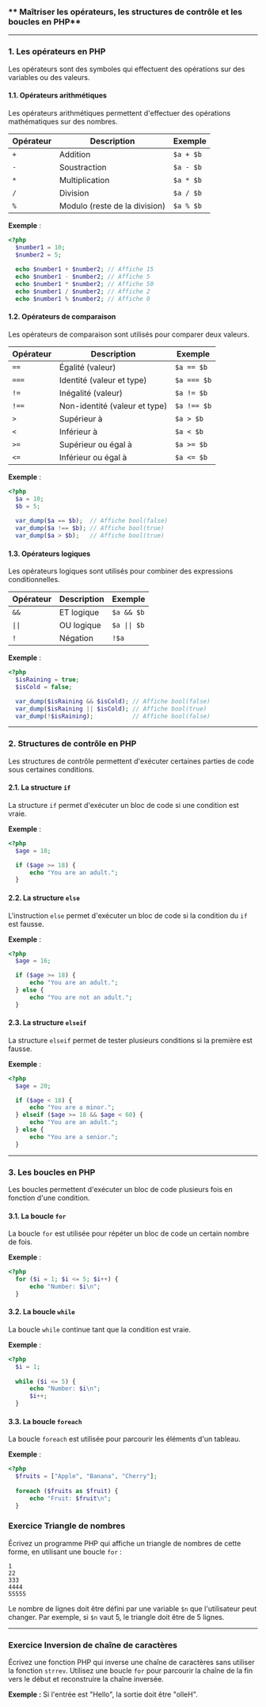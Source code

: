 ### ** Maîtriser les opérateurs, les structures de contrôle et les boucles en PHP**

---

### **1. Les opérateurs en PHP**

Les opérateurs sont des symboles qui effectuent des opérations sur des variables ou des valeurs.

#### **1.1. Opérateurs arithmétiques**

Les opérateurs arithmétiques permettent d'effectuer des opérations mathématiques sur des nombres.

| Opérateur | Description                           | Exemple           |
|-----------|---------------------------------------|-------------------|
| `+`       | Addition                              | `$a + $b`         |
| `-`       | Soustraction                          | `$a - $b`         |
| `*`       | Multiplication                        | `$a * $b`         |
| `/`       | Division                              | `$a / $b`         |
| `%`       | Modulo (reste de la division)         | `$a % $b`         |

**Exemple** :
```php
<?php
  $number1 = 10;
  $number2 = 5;
  
  echo $number1 + $number2; // Affiche 15
  echo $number1 - $number2; // Affiche 5
  echo $number1 * $number2; // Affiche 50
  echo $number1 / $number2; // Affiche 2
  echo $number1 % $number2; // Affiche 0
```

#### **1.2. Opérateurs de comparaison**

Les opérateurs de comparaison sont utilisés pour comparer deux valeurs.

| Opérateur | Description                         | Exemple          |
|-----------|-------------------------------------|------------------|
| `==`      | Égalité (valeur)                    | `$a == $b`       |
| `===`     | Identité (valeur et type)           | `$a === $b`      |
| `!=`      | Inégalité (valeur)                  | `$a != $b`       |
| `!==`     | Non-identité (valeur et type)       | `$a !== $b`      |
| `>`       | Supérieur à                         | `$a > $b`        |
| `<`       | Inférieur à                         | `$a < $b`        |
| `>=`      | Supérieur ou égal à                 | `$a >= $b`       |
| `<=`      | Inférieur ou égal à                 | `$a <= $b`       |

**Exemple** :
```php
<?php
  $a = 10;
  $b = 5;
  
  var_dump($a == $b);  // Affiche bool(false)
  var_dump($a !== $b); // Affiche bool(true)
  var_dump($a > $b);   // Affiche bool(true)
```

#### **1.3. Opérateurs logiques**

Les opérateurs logiques sont utilisés pour combiner des expressions conditionnelles.

| Opérateur | Description                         | Exemple           |
|-----------|-------------------------------------|-------------------|
| `&&`      | ET logique                          | `$a && $b`        |
| `\|\|`    | OU logique                          | `$a \|\| $b`      |
| `!`       | Négation                            | `!$a`             |

**Exemple** :
```php
<?php
  $isRaining = true;
  $isCold = false;

  var_dump($isRaining && $isCold); // Affiche bool(false)
  var_dump($isRaining || $isCold); // Affiche bool(true)
  var_dump(!$isRaining);           // Affiche bool(false)
```

---

### **2. Structures de contrôle en PHP**

Les structures de contrôle permettent d'exécuter certaines parties de code sous certaines conditions.

#### **2.1. La structure `if`**

La structure `if` permet d'exécuter un bloc de code si une condition est vraie.

**Exemple** :
```php
<?php
  $age = 18;

  if ($age >= 18) {
      echo "You are an adult.";
  }
```

#### **2.2. La structure `else`**

L'instruction `else` permet d'exécuter un bloc de code si la condition du `if` est fausse.

**Exemple** :
```php
<?php
  $age = 16;

  if ($age >= 18) {
      echo "You are an adult.";
  } else {
      echo "You are not an adult.";
  }
```

#### **2.3. La structure `elseif`**

La structure `elseif` permet de tester plusieurs conditions si la première est fausse.

**Exemple** :
```php
<?php
  $age = 20;

  if ($age < 18) {
      echo "You are a minor.";
  } elseif ($age >= 18 && $age < 60) {
      echo "You are an adult.";
  } else {
      echo "You are a senior.";
  }
```

---

### **3. Les boucles en PHP**

Les boucles permettent d'exécuter un bloc de code plusieurs fois en fonction d'une condition.

#### **3.1. La boucle `for`**

La boucle `for` est utilisée pour répéter un bloc de code un certain nombre de fois.

**Exemple** :
```php
<?php
  for ($i = 1; $i <= 5; $i++) {
      echo "Number: $i\n";
  }
```

#### **3.2. La boucle `while`**

La boucle `while` continue tant que la condition est vraie.

**Exemple** :
```php
<?php
  $i = 1;
  
  while ($i <= 5) {
      echo "Number: $i\n";
      $i++;
  }
```

#### **3.3. La boucle `foreach`**

La boucle `foreach` est utilisée pour parcourir les éléments d'un tableau.

**Exemple** :
```php
<?php
  $fruits = ["Apple", "Banana", "Cherry"];
  
  foreach ($fruits as $fruit) {
      echo "Fruit: $fruit\n";
  }
```

### **Exercice  Triangle de nombres**

Écrivez un programme PHP qui affiche un triangle de nombres de cette forme, en utilisant une boucle `for` :
```
1
22
333
4444
55555
```

Le nombre de lignes doit être défini par une variable `$n` que l'utilisateur peut changer. Par exemple, si `$n` vaut 5, le triangle doit être de 5 lignes.

---

### **Exercice Inversion de chaîne de caractères**

Écrivez une fonction PHP qui inverse une chaîne de caractères sans utiliser la fonction `strrev`. Utilisez une boucle `for` pour parcourir la chaîne de la fin vers le début et reconstruire la chaîne inversée.

**Exemple :**
Si l'entrée est "Hello", la sortie doit être "olleH".
